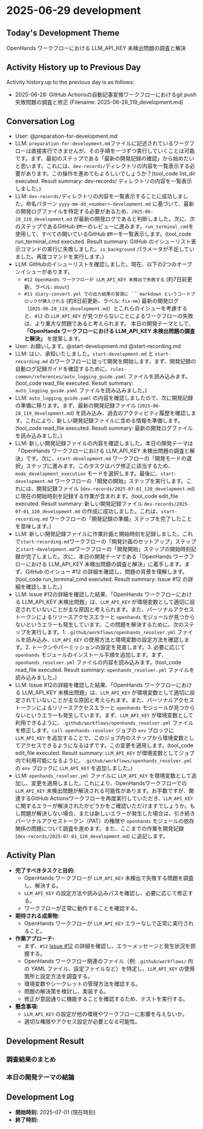 # 2025-06-29 development

## Today's Development Theme

OpenHands ワークフローにおける LLM_API_KEY 未検出問題の調査と解決

## Activity History up to Previous Day
Activity history up to the previous day is as follows:
* 2025-06-28: GitHub Actionsの自動記事変換ワークフローにおけるgit push失敗問題の調査と修正 (Filename: 2025-06-28_119_development.md)

## Conversation Log

- User: @preparation-for-development.md
- LLM: `preparation-for-development.md`ファイルに記述されているワークフローは直接実行できませんが、その手順を一つずつ実行していくことは可能です。まず、最初のステップである「最新の開発記録の確認」から始めたいと思います。これには、`dev-records/`ディレクトリの内容を一覧表示する必要があります。この操作を進めてもよろしいでしょうか？(tool_code list_dir executed. Result summary: dev-records/ ディレクトリの内容を一覧表示しました。)
- LLM: `dev-records/`ディレクトリの内容を一覧表示することに成功しました。命名パターン `yyyy-mm-dd_<number>-development.md` に基づいて、最新の開発ログファイルを特定する必要があるため、`2025-06-28_119_development.md` が最新の開発ログであると判断しました。次に、次のステップであるGitHub इश​​ーのレビューに進みます。`run_terminal_cmd`を使用して、すべての開いているGitHub इश​​ーを一覧表示します。(tool_code run_terminal_cmd executed. Result summary: GitHub のイシューリスト表示コマンドの実行に失敗しました。`is_background` パラメータが不足していました。再度コマンドを実行します。)
- LLM: GitHubのイシューリストを確認しました。現在、以下の2つのオープンイシューがあります。
    *   `#12 OpenHands ワークフローが LLM_API_KEY 未検出で失敗する` (約7日前更新、ラベル: `about`)
    *   `#11 diary-convert.yml での出力結果の冒頭に ```markdown というコードブロックが挿入される` (約8日前更新、ラベル: `fix-me`)
    最新の開発ログ（`2025-06-28_119_development.md`）とこれらのイシューを考慮すると、`#12` の `LLM_API_KEY` が見つからないことによるワークフローの失敗は、より重大な問題であると考えられます。
    本日の開発テーマとして、**「OpenHands ワークフローにおける LLM_API_KEY 未検出問題の調査と解決」** を提案します。
- User: お願いします。@start-development.md @start-recording.md
- LLM: はい、承知いたしました。`start-development.md` と `start-recording.md` のワークフローに従って開発を開始します。まず、開発記録の自動ログ記録ガイドを確認するために、`rules-common/references/auto_logging_guide.yaml` ファイルを読み込みます。(tool_code read_file executed. Result summary: `auto_logging_guide.yaml` ファイルを読み込みました。)
- LLM: `auto_logging_guide.yaml` の内容を確認しましたので、次に開発記録の準備に移ります。まず、最新の開発記録ファイル (`2025-06-28_119_development.md`) を読み込み、過去のアクティビティ履歴を確認します。これにより、新しい開発記録ファイルに含める情報を準備します。(tool_code read_file executed. Result summary: 最新の開発ログファイルを読み込みました。)
- LLM: 新しい開発記録ファイルの内容を確認しました。本日の開発テーマは「OpenHands ワークフローにおける LLM_API_KEY 未検出問題の調査と解決」です。次に、`start-development.md` ワークフローの「開発モードの選択」ステップに進みます。このタスクはバグ修正に該当するため、`mode_development_execution` モードを選択します。最後に、`start-development.md` ワークフローの「開発の開始」ステップを実行します。これには、開発記録ファイル (`dev-records/2025-07-01_120_development.md`) に現在の開始時刻を記録する作業が含まれます。(tool_code edit_file executed. Result summary: 新しい開発記録ファイル `dev-records/2025-07-01_120_development.md` の作成に成功しました。これは、`start-recording.md` ワークフローの「開発記録の準備」ステップを完了したことを意味します。)
- LLM: 新しい開発記録ファイルに作業計画と開始時刻を記録しました。これで`start-recording.md`ワークフローの「開発計画のセットアップ」ステップと`start-development.md`ワークフローの「開発開始」ステップの開始時刻記録が完了しました。次に、本日の開発テーマである「OpenHands ワークフローにおける LLM_API_KEY 未検出問題の調査と解決」に着手します。まず、GitHub のイシュー #12 の詳細を確認し、問題の背景を理解します。(tool_code run_terminal_cmd executed. Result summary: Issue #12 の詳細を確認しました。)
- LLM: Issue #12の詳細を確認した結果、「OpenHands ワークフローにおける LLM_API_KEY 未検出問題」は、`LLM_API_KEY` が環境変数として適切に設定されていないことが主な原因と考えられます。また、パーソナルアクセストークンによるリソースアクセスエラーと `openhands` モジュールが見つからないというエラーも発生しています。この問題を解決するために、次のステップを実行します。1. `.github/workflows/openhands_resolver.yml` ファイルを読み込み、`LLM_API_KEY` の使用方法と環境変数の設定方法を確認します。2. トークンやパーミッションの設定を見直します。3. 必要に応じて `openhands` モジュールのインストール手順を追加します。まず、`openhands_resolver.yml` ファイルの内容を読み込みます。(tool_code read_file executed. Result summary: `openhands_resolver.yml` ファイルを読み込みました。)
- LLM: Issue #12の詳細を確認した結果、「OpenHands ワークフローにおける LLM_API_KEY 未検出問題」は、`LLM_API_KEY` が環境変数として適切に設定されていないことが主な原因と考えられます。また、パーソナルアクセストークンによるリソースアクセスエラーと `openhands` モジュールが見つからないというエラーも発生しています。まず、`LLM_API_KEY` が環境変数として利用できるように、`.github/workflows/openhands_resolver.yml` ファイルを修正します。`call-openhands-resolver` ジョブの `env` ブロックに `LLM_API_KEY` を追加することで、このジョブ内のステップから環境変数としてアクセスできるようになるはずです。この変更を適用します。(tool_code edit_file executed. Result summary: `LLM_API_KEY` が環境変数としてジョブ内で利用可能になるように、`.github/workflows/openhands_resolver.yml` の `env` ブロックに `LLM_API_KEY` を追加しました。)
- LLM: `openhands_resolver.yml` ファイルに `LLM_API_KEY` を環境変数として追加し、変更を適用しました。これにより、OpenHandsワークフローでの `LLM_API_KEY` 未検出問題が解決される可能性があります。お手数ですが、関連するGitHub Actionsワークフローを再度実行していただき、`LLM_API_KEY` に関するエラーが解決されたかどうかをご確認いただけますでしょうか。もし問題が解決しない場合、または新しいエラーが発生した場合は、引き続きパーソナルアクセストークン（PAT）の権限や `openhands` モジュールの依存関係の問題について調査を進めます。また、ここまでの作業を開発記録 (`dev-records/2025-07-01_120_development.md`) に追記します。

## Activity Plan

- **完了すべきタスクと目的:**
    - OpenHands ワークフローが `LLM_API_KEY` 未検出で失敗する問題を調査し、解決する。
    - `LLM_API_KEY` の設定方法や読み込みパスを確認し、必要に応じて修正する。
    - ワークフローが正常に動作することを確認する。
- **期待される成果物:**
    - OpenHands ワークフローが `LLM_API_KEY` エラーなしで正常に実行されること。
- **作業アプローチ:**
    - まず、`#12` [Issue #12](https://github.com/centervil/Docs/issues/12) の詳細を確認し、エラーメッセージと発生状況を把握する。
    - OpenHands ワークフロー関連のファイル（例: `.github/workflows/` 内の YAML ファイル、設定ファイルなど）を特定し、`LLM_API_KEY` の使用箇所と設定方法を調査する。
    - 環境変数やシークレットの管理方法を確認する。
    - 問題の解決策を検討し、実装する。
    - 修正が意図通りに機能することを確認するため、テストを実行する。
- **懸念事項:**
    - `LLM_API_KEY` の設定が他の環境やワークフローに影響を与えないか。
    - 適切な権限やアクセス設定が必要となる可能性。

## Development Result

### 調査結果のまとめ
<!-- 開発結果のまとめをここに記載 -->

### 本日の開発テーマの結論
<!-- 本日の開発テーマの結論をここに記載 -->

## Development Log

- **開始時刻:** 2025-07-01 (現在時刻)
- **終了時刻:** <!-- 終了時刻をここに記載 --> 